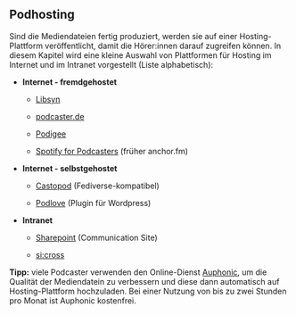 ## Podhosting

Sind die Mediendateien fertig produziert, werden sie auf einer Hosting-Plattform veröffentlicht, damit die Hörer:innen darauf zugreifen können. In diesem Kapitel wird eine kleine Auswahl von Plattformen für Hosting im Internet und im Intranet vorgestellt (Liste alphabetisch):

- **Internet - fremdgehostet**
  
  - [Libsyn](https://libsyn.com/)
  
  - [podcaster.de](https://www.podcaster.de/)
  
  - [Podigee](https://www.podigee.com/)
  
  - [Spotify for Podcasters](https://podcasters.spotify.com/) (früher anchor.fm)

- **Internet - selbstgehostet**
  
  - [Castopod](https://castopod.org/) (Fediverse-kompatibel)
  
  - [Podlove](https://podlove.org/) (Plugin für Wordpress)

- **Intranet**
  
  - [Sharepoint](https://support.microsoft.com/en-au/office/create-a-communication-site-in-sharepoint-7fb44b20-a72f-4d2c-9173-fc8f59ba50eb) (Communication Site)
  
  - [si:cross](https://www.sicross.com/)

**Tipp:** viele Podcaster verwenden den Online-Dienst [Auphonic](https://auphonic.com/), um die Qualität der Mediendatein zu verbessern und diese dann automatisch auf Hosting-Plattform hochzuladen. Bei einer Nutzung von bis zu zwei Stunden pro Monat ist Auphonic kostenfrei.
